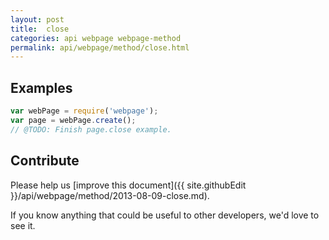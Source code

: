 ```yaml
---
layout: post
title:  close
categories: api webpage webpage-method
permalink: api/webpage/method/close.html
---
```


## Examples

```javascript
var webPage = require('webpage');
var page = webPage.create();
// @TODO: Finish page.close example.
```

## Contribute

Please help us [improve this document]({{ site.githubEdit }}/api/webpage/method/2013-08-09-close.md).

If you know anything that could be useful to other developers, we'd love to see it.


